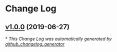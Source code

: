 # Change Log

## [v1.0.0](https://github.com/compwright/worker-bee/tree/v1.0.0) (2019-06-27)


\* *This Change Log was automatically generated by [github_changelog_generator](https://github.com/skywinder/Github-Changelog-Generator)*